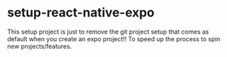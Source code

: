 # setup-react-native-expo

This setup project is just to remove the git project setup that comes as default when you create an expo project!! To speed up the process to spin new projects/features.
